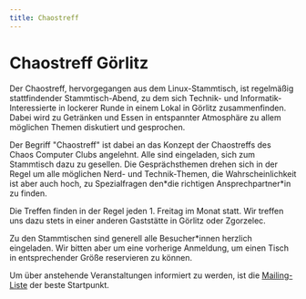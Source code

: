 ```yaml
---
title: Chaostreff
---
```


# Chaostreff Görlitz

Der Chaostreff, hervorgegangen aus dem Linux-Stammtisch, ist regelmäßig stattfindender Stammtisch-Abend, zu dem sich Technik- und Informatik-Interessierte
in lockerer Runde in einem Lokal in Görlitz zusammenfinden. 
Dabei wird zu Getränken und Essen in entspannter Atmosphäre zu allem möglichen Themen diskutiert und gesprochen.

Der Begriff "Chaostreff" ist dabei an das Konzept der Chaostreffs des Chaos Computer Clubs angelehnt. Alle sind eingeladen, sich zum Stammtisch dazu zu gesellen. Die Gesprächsthemen drehen sich in der Regel um alle möglichen Nerd- und Technik-Themen,
die Wahrscheinlichkeit ist aber auch hoch, zu Spezialfragen den\*die richtigen Ansprechpartner\*in zu finden.

Die Treffen finden in der Regel jeden 1. Freitag im Monat statt. 
Wir treffen uns dazu stets in einer anderen Gaststätte in Görlitz oder Zgorzelec.

Zu den Stammtischen sind generell alle Besucher\*innen herzlich eingeladen. 
Wir bitten aber um eine vorherige Anmeldung, um einen Tisch in entsprechender Größe reservieren zu können.

Um über anstehende Veranstaltungen informiert zu werden, 
ist die [Mailing-Liste](https://groups.google.com/forum/#!forum/linux-stammtisch-goerlitz) der beste Startpunkt.
